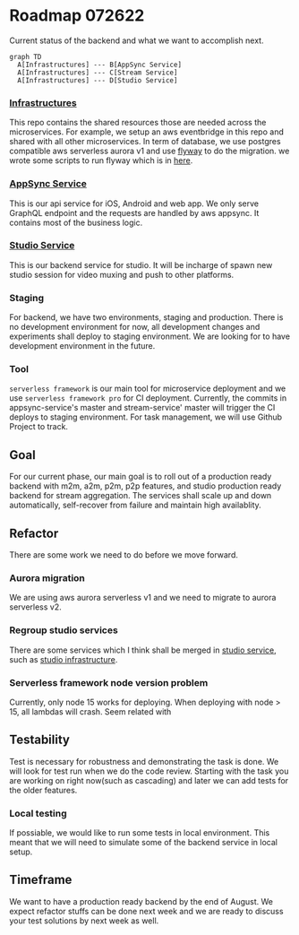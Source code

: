 # Roadmap 072622

Current status of the backend and what we want to accomplish next.

```mermaid
graph TD
  A[Infrastructures] --- B[AppSync Service]
  A[Infrastructures] --- C[Stream Service]
  A[Infrastructures] --- D[Studio Service]
```

### [Infrastructures](https://github.com/MobWorx/infrastructures)
This repo contains the shared resources those are needed across the microservices. For example, we setup an aws eventbridge in this repo and shared with all other microservices. In term of database, we use postgres compatible aws serverless aurora v1 and use [flyway](https://flywaydb.org/) to do the migration. we wrote some scripts to run flyway which is in [here](https://github.com/MobWorx/operations).

### [AppSync Service](https://github.com/MobWorx/appsync-service)
This is our api service for iOS, Android and web app. We only serve GraphQL endpoint and the requests are handled by aws appsync. It contains most of the business logic.

### [Studio Service](https://github.com/MobWorx/studio-service)
This is our backend service for studio. It will be incharge of spawn new studio session for video muxing and push to other platforms.

### Staging
For backend, we have two environments, staging and production. There is no development environment for now, all development changes and experiments shall deploy to staging environment. We are looking for to have development environment in the future.

### Tool
`serverless framework` is our main tool for microservice deployment and we use `serverless framework pro` for CI deployment. Currently, the commits in appsync-service's master and stream-service' master will trigger the CI deploys to staging environment. For task management, we will use Github Project to track.

## Goal

For our current phase, our main goal is to roll out of a production ready backend with m2m, a2m, p2m, p2p features, and studio production ready backend for stream aggregation. The services shall scale up and down automatically, self-recover from failure and maintain high availablity.

## Refactor

There are some work we need to do before we move forward.

### Aurora migration
We are using aws aurora serverless v1 and we need to migrate to aurora serverless v2.

### Regroup studio services
There are some services which I think shall be merged in [studio service](https://github.com/MobWorx/studio-service), such as [studio infrastructure](https://github.com/MobWorx/studio-infrastructure).

### Serverless framework node version problem
Currently, only node 15 works for deploying. When deploying with node > 15, all lambdas will crash. Seem related with

## Testability

Test is necessary for robustness and demonstrating the task is done. We will look for test run when we do the code review. Starting with the task you are working on right now(such as cascading) and later we can add tests for the older features.

### Local testing
If possiable, we would like to run some tests in local environment. This meant that we will need to simulate some of the backend service in local setup.

## Timeframe

We want to have a production ready backend by the end of August. We expect refactor stuffs can be done next week and we are ready to discuss your test solutions by next week as well.